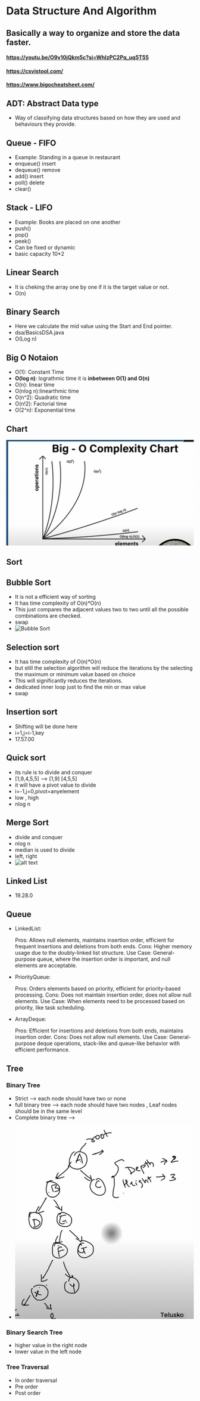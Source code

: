 # Data Structure And Algorithm

## Basically a way to organize and store the data faster.

#### https://youtu.be/O9v10jQkm5c?si=WhIzPC2Pq_uq5T55

#### https://csvistool.com/

#### https://www.bigocheatsheet.com/

## ADT: Abstract Data type
- Way of classifying data structures based on how they are used and behaviours they provide.

## Queue - FIFO
- Example: Standing in a queue in restaurant
- enqueue() insert
- dequeue() remove
- add() insert
- poll() delete
- clear()

## Stack - LIFO
- Example: Books are placed on one another
- push()
- pop()
- peek()
- Can be fixed or dynamic
- basic capacity 10*2

## Linear Search
- It is cheking the array one by one if it is the target value or not.
- O(n)

## Binary Search
- Here we calculate the mid value using the Start and End pointer.
- dsa/BasicsDSA.java
- O(Log n)

## Big O Notaion
- O(1): Constant Time
- **O(log n)**: lograthmic time it is **inbetween O(1) and O(n)**
- O(n): linear time
- O(nlog n):linearthmic time
- O(n^2): Quadratic time
- O(n!2): Factorial time
- O(2^n): Exponential time

## Chart 
![Chart](images/BIGO.png)

## Sort

## Bubble Sort
- It is not a efficient way of sorting 
- It has time complexity of O(n)*O(n)
- This just compares the adjacent values two to two until all the possible combinations are checked.
- swap
- ![Bubble Sort](images/bubblesort.png)

## Selection sort
- It has time complexity of O(n)*O(n)
- but still the selection algorithm will reduce the iterations by the selecting the maximum or minimum value based on choice
- This will significantly reduces the iterations.
- dedicated inner loop just to find the min or max value
- swap

## Insertion sort
- Shifting will be done here 
- i=1,j=i-1,key
- 17.57.00

## Quick sort 
- its rule is to divide and conquer 
- [1,9,4,5,5] --> [1,9] [4,5,5]
- it will have a pivot value to divide
- i=-1,j=0,pivot=anyelement 
- low , high
- nlog n

## Merge Sort
- divide and conquer
- nlog n
- median is used to divide
- left, right
- ![alt text](mergeSort.png)

## Linked List
- 19.28.0


## Queue
- LinkedList:

    Pros: Allows null elements, maintains insertion order, efficient for frequent insertions and deletions from both ends.
    Cons: Higher memory usage due to the doubly-linked list structure.
    Use Case: General-purpose queue, where the insertion order is important, and null elements are acceptable.

- PriorityQueue:

    Pros: Orders elements based on priority, efficient for priority-based processing.
    Cons: Does not maintain insertion order, does not allow null elements.
    Use Case: When elements need to be processed based on priority, like task scheduling.

- ArrayDeque:

    Pros: Efficient for insertions and deletions from both ends, maintains insertion order.
    Cons: Does not allow null elements.
    Use Case: General-purpose deque operations, stack-like and queue-like behavior with efficient performance.


## Tree
### Binary Tree 
- Strict --> each node should have two or none
- full binary tree -->  each node should have two nodes , Leaf nodes should be in the same level
- Complete binary tree --> 
- ![alt text](images/bTree.png)

### Binary Search Tree
- higher value in the right node
- lower value in the left node

### Tree Traversal 
- In order traversal
- Pre order 
- Post order